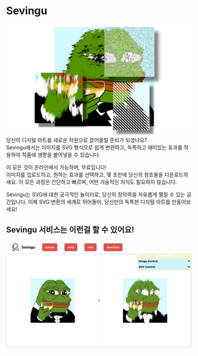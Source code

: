 # Sevingu

![img_to_svg](./packages/website/public/img_to_svg_sample_2.jpg)
당신의 디지털 아트를 새로운 차원으로 끌어올릴 준비가 되셨나요?  
Sevingu에서는 이미지를 SVG 형식으로 쉽게 변환하고, 독특하고 재미있는 효과를 적용하여 작품에 생명을 불어넣을 수 있습니다.

이 모든 것이 온라인에서 가능하며, 무료입니다!  
이미지를 업로드하고, 원하는 효과를 선택하고, 몇 초만에 당신의 창조물을 다운로드하세요. 이 모든 과정은 간단하고 빠르며, 어떤 기술적인 지식도 필요하지 않습니다.

Sevingu는 SVG에 대한 궁극적인 놀이터로, 당신의 창의력을 자유롭게 펼칠 수 있는 공간입니다. 이제 SVG 변환의 세계로 뛰어들어, 당신만의 독특한 디지털 아트를 만들어보세요!

## Sevingu 서비스는 이런걸 할 수 있어요!

![sevingu_preview](./packages/website/public/preview_img.png)
